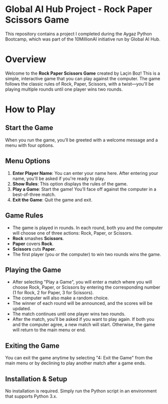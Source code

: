 # Global AI Hub Project - Rock Paper Scissors Game
This repository contains a project I completed during the Aygaz Python Bootcamp, which was part of the 10MillionAI initiative run by Global AI Hub. 
# Overview
Welcome to the **Rock Paper Scissors Game** created by Laçin Boz! This is a simple, interactive game that you can play against the computer. The game follows the classic rules of Rock, Paper, Scissors, with a twist—you'll be playing multiple rounds until one player wins two rounds.

# How to Play

## Start the Game
When you run the game, you’ll be greeted with a welcome message and a menu with four options.

## Menu Options
1. **Enter Player Name**: You can enter your name here. After entering your name, you'll be asked if you're ready to play.
2. **Show Rules**: This option displays the rules of the game.
3. **Play a Game**: Start the game! You’ll face off against the computer in a best-of-three match.
4. **Exit the Game**: Quit the game and exit.

## Game Rules
- The game is played in rounds. In each round, both you and the computer will choose one of three actions: Rock, Paper, or Scissors.
- **Rock** smashes **Scissors**.
- **Paper** covers **Rock**.
- **Scissors** cuts **Paper**.
- The first player (you or the computer) to win two rounds wins the game.

## Playing the Game
- After selecting "Play a Game", you will enter a match where you will choose Rock, Paper, or Scissors by entering the corresponding number (1 for Rock, 2 for Paper, 3 for Scissors).
- The computer will also make a random choice.
- The winner of each round will be announced, and the scores will be updated.
- The match continues until one player wins two rounds.
- After the match, you'll be asked if you want to play again. If both you and the computer agree, a new match will start. Otherwise, the game will return to the main menu or end.

## Exiting the Game
You can exit the game anytime by selecting "4: Exit the Game" from the main menu or by declining to play another match after a game ends.

## Installation & Setup
No installation is required. Simply run the Python script in an environment that supports Python 3.x.
